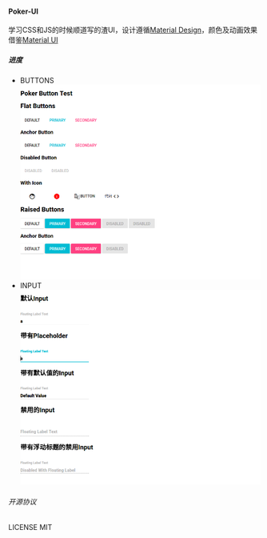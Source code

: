 #### Poker-UI

学习CSS和JS的时候顺道写的渣UI，设计遵循[Material Design](https://material.google.com/)，颜色及动画效果借鉴[Material UI](http://www.material-ui.com/)

##### 进度  
 * BUTTONS
 ![](./img/buttons.png)
 * INPUT
 ![](./img/input.png)

###### 开源协议  
LICENSE MIT
